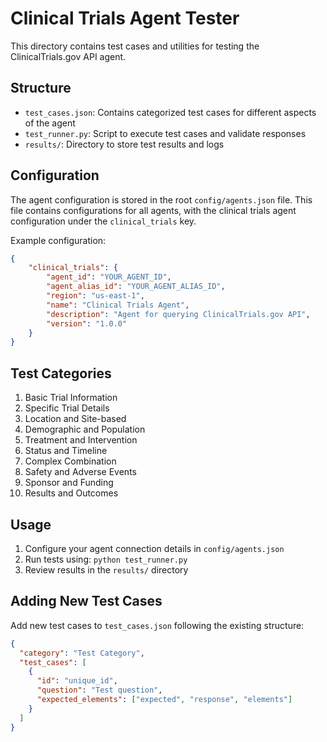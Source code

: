 # Clinical Trials Agent Tester

This directory contains test cases and utilities for testing the ClinicalTrials.gov API agent.

## Structure

- `test_cases.json`: Contains categorized test cases for different aspects of the agent
- `test_runner.py`: Script to execute test cases and validate responses
- `results/`: Directory to store test results and logs

## Configuration

The agent configuration is stored in the root `config/agents.json` file. This file contains configurations for all agents, with the clinical trials agent configuration under the `clinical_trials` key.

Example configuration:
```json
{
    "clinical_trials": {
        "agent_id": "YOUR_AGENT_ID",
        "agent_alias_id": "YOUR_AGENT_ALIAS_ID",
        "region": "us-east-1",
        "name": "Clinical Trials Agent",
        "description": "Agent for querying ClinicalTrials.gov API",
        "version": "1.0.0"
    }
}
```

## Test Categories

1. Basic Trial Information
2. Specific Trial Details
3. Location and Site-based
4. Demographic and Population
5. Treatment and Intervention
6. Status and Timeline
7. Complex Combination
8. Safety and Adverse Events
9. Sponsor and Funding
10. Results and Outcomes

## Usage

1. Configure your agent connection details in `config/agents.json`
2. Run tests using: `python test_runner.py`
3. Review results in the `results/` directory

## Adding New Test Cases

Add new test cases to `test_cases.json` following the existing structure:

```json
{
  "category": "Test Category",
  "test_cases": [
    {
      "id": "unique_id",
      "question": "Test question",
      "expected_elements": ["expected", "response", "elements"]
    }
  ]
}
``` 